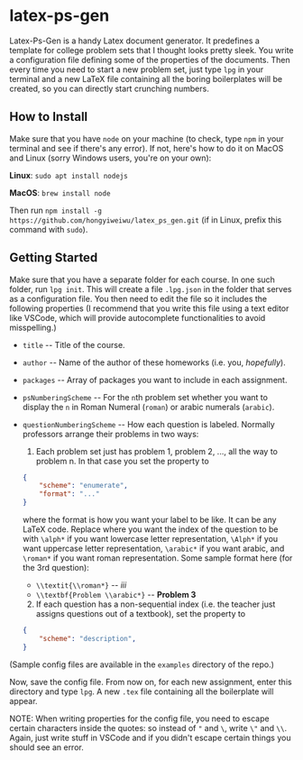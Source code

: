 # latex-ps-gen

Latex-Ps-Gen is a handy Latex document generator. It predefines a template for college problem sets that I thought looks pretty sleek. You write a configuration
file defining some of the properties of the documents. Then every time you need to start a new problem set, just type `lpg` in your terminal and a new LaTeX file
containing all the boring boilerplates will be created, so you can directly start crunching numbers.

## How to Install
Make sure that you have `node` on your machine (to check, type `npm` in your terminal and see if there's any error). If not, here's how to do it on MacOS and Linux (sorry Windows users, you're on your own):

**Linux**: `sudo apt install nodejs`

**MacOS**: `brew install node`

Then run `npm install -g https://github.com/hongyiweiwu/latex_ps_gen.git`
(if in Linux, prefix this command with `sudo`).

## Getting Started
Make sure that you have a separate folder for each course. In one such folder, run `lpg init`. This will create a file `.lpg.json` in the folder that serves as a configuration file. You then need to edit the file so it includes the following properties (I recommend that you write this file using a text editor like VSCode, which will provide autocomplete functionalities to avoid misspelling.)

- `title` -- Title of the course.

- `author` -- Name of the author of these homeworks (i.e. you, *hopefully*).

- `packages` -- Array of packages you want to include in each assignment.

- `psNumberingScheme` -- For the `n`th problem set whether you want to display the `n` in Roman Numeral (`roman`) or arabic numerals (`arabic`).

- `questionNumberingScheme` -- How each question is labeled. Normally professors arrange their problems in two ways:

    1. Each problem set just has problem 1, problem 2, ..., all the way to problem n. In that case you set the property to
    ```json
    {
        "scheme": "enumerate",
        "format": "..."
    }
    ```
    where the format is how you want your label to be like. It can be any LaTeX code. Replace where you want the index of the question to be with `\alph*` if you want lowercase letter representation, `\Alph*` if you want uppercase letter representation, `\arabic*` if you want arabic, and `\roman*` if you want roman representation. Some sample format here (for the 3rd question):
    - `\\textit{\\roman*}` -- *iii*
    - `\\textbf{Problem \\arabic*}` -- **Problem 3**

    2. If each question has a non-sequential index (i.e. the teacher just assigns questions out of a textbook), set the property to
    ```json
    {
        "scheme": "description",
    }
    ```

(Sample config files are available in the `examples` directory of the repo.)

Now, save the config file. From now on, for each new assignment, enter this directory and type `lpg`. A new `.tex` file containing all the boilerplate will appear.

NOTE: When writing properties for the config file, you need to escape certain characters inside the quotes: so instead of `"` and `\`, write `\"` and `\\`. Again, just write stuff in VSCode and if you didn't escape certain things you should see an error.



